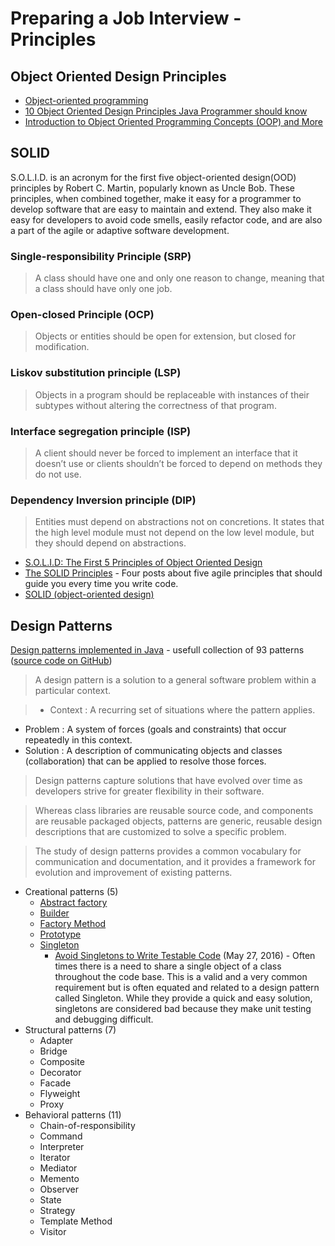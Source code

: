 # Preparing a Job Interview - Principles

## Object Oriented Design Principles
* [Object-oriented programming](https://en.wikipedia.org/wiki/Object-oriented_programming)
* [10 Object Oriented Design Principles Java Programmer should know](http://javarevisited.blogspot.de/2012/03/10-object-oriented-design-principles.html)
* [Introduction to Object Oriented Programming Concepts (OOP) and More](http://www.codeproject.com/Articles/22769/Introduction-to-Object-Oriented-Programming-Concep)


## SOLID
S.O.L.I.D. is an acronym for the first five object-oriented design(OOD) principles by Robert C. Martin, popularly known as Uncle Bob.
These principles, when combined together, make it easy for a programmer to develop software that are easy to maintain and extend. They also make it easy for developers to avoid code smells, easily refactor code, and are also a part of the agile or adaptive software development.

### Single-responsibility Principle (SRP)
> A class should have one and only one reason to change, meaning that a class should have only one job.

### Open-closed Principle (OCP)
> Objects or entities should be open for extension, but closed for modification.

### Liskov substitution principle (LSP)
> Objects in a program should be replaceable with instances of their subtypes without altering the correctness of that program.

### Interface segregation principle (ISP)
> A client should never be forced to implement an interface that it doesn’t use or clients shouldn’t be forced to depend on methods they do not use.

### Dependency Inversion principle (DIP)
>Entities must depend on abstractions not on concretions. It states that the high level module must not depend on the low level module, but they should depend on abstractions.

* [S.O.L.I.D: The First 5 Principles of Object Oriented Design](https://scotch.io/bar-talk/s-o-l-i-d-the-first-five-principles-of-object-oriented-design)
* [The SOLID Principles](http://code.tutsplus.com/series/the-solid-principles--cms-634) - Four posts about five agile principles that should guide you every time you write code.
* [SOLID (object-oriented design)](https://en.wikipedia.org/wiki/SOLID_%28object-oriented_design%29)


## Design Patterns

[Design patterns implemented in Java](http://java-design-patterns.com/) - usefull collection of 93 patterns ([source code on GitHub](https://github.com/iluwatar/java-design-patterns))

> A design pattern is a solution to a general software problem within a particular context.

> * Context : A recurring set of situations where the pattern applies.
* Problem : A system of forces (goals and constraints) that occur repeatedly in this context.
* Solution : A description of communicating objects and classes (collaboration) that can be applied to resolve those forces.

> Design patterns capture solutions that have evolved over time as developers strive for greater flexibility in their software.  

> Whereas class libraries are reusable source code, and components are reusable packaged objects, patterns are generic, reusable design descriptions that are customized to solve a specific problem.  

> The study of design patterns provides a common vocabulary for communication and documentation, and it provides a framework for evolution and improvement of existing patterns.


* Creational patterns (5)
	* [Abstract factory](http://java-design-patterns.com/patterns/abstract-factory/)
	* [Builder](http://java-design-patterns.com/patterns/builder/)
	* [Factory Method](http://java-design-patterns.com/patterns/factory-method/)
	* [Prototype](http://java-design-patterns.com/patterns/prototype/)
	* [Singleton](http://java-design-patterns.com/patterns/singleton/)
		* [Avoid Singletons to Write Testable Code](https://codeahoy.com/2016/05/27/avoid-singletons-to-write-testable-code/) (May 27, 2016) - Often times there is a need to share a single object of a class throughout the code base. This is a valid and a very common requirement but is often equated and related to a design pattern called Singleton. While they provide a quick and easy solution, singletons are considered bad because they make unit testing and debugging difficult.
* Structural patterns (7)
	* Adapter
	* Bridge
	* Composite
	* Decorator
	* Facade
	* Flyweight
	* Proxy
* Behavioral patterns (11)
	* Chain-of-responsibility
	* Command
	* Interpreter
	* Iterator
	* Mediator
	* Memento
	* Observer
	* State
	* Strategy
	* Template Method
	* Visitor
